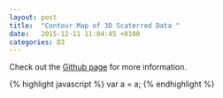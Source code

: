 ```yaml
---
layout: post
title:  "Contour Map of 3D Scaterred Data "
date:   2015-12-11 11:04:45 +0100
categories: D3
---
```


Check out the [Github page][map-contour] for more information.

{% highlight javascript %}
var a = a;
{% endhighlight %}

[map-contour]: https://github.com/manderhalt/map-interpolation
